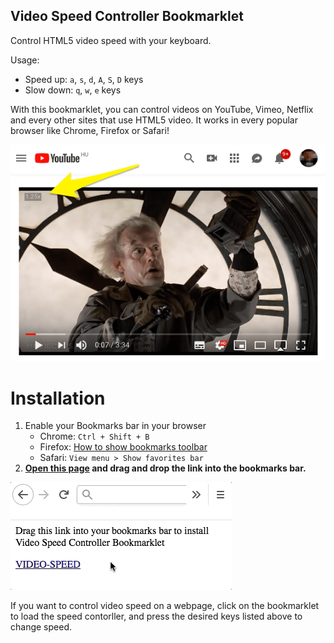 Video Speed Controller Bookmarklet
----------------------------------

Control HTML5 video speed with your keyboard.

Usage:

- Speed up: `a`, `s`, `d`, `A`, `S`, `D` keys
- Slow down: `q`, `w`, `e` keys

With this bookmarklet, you can control videos on YouTube, Vimeo, Netflix and every other sites that use HTML5 video. It works in every popular browser like Chrome, Firefox or Safari!

![screenshot](screenshot.png)

Installation
============

1. Enable your Bookmarks bar in your browser
	- Chrome: `Ctrl + Shift + B`
	- Firefox: [How to show bookmarks toolbar](https://support.mozilla.org/en-US/kb/bookmarks-toolbar-display-favorite-websites) 
	- Safari: `View menu > Show favorites bar`
2. **[Open this page](https://hlorand.github.io/html5-video-speed-controller/) and drag and drop the link into the bookmarks bar.**

![install.gif](install.gif)

If you want to control video speed on a webpage, click on the bookmarklet to load the speed contorller, and press the desired keys listed above to change speed.
